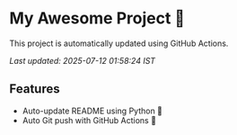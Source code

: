 # My Awesome Project 🚀

This project is automatically updated using GitHub Actions.

_Last updated: 2025-07-12 01:58:24 IST_

## Features
- Auto-update README using Python 🐍
- Auto Git push with GitHub Actions 🤖
